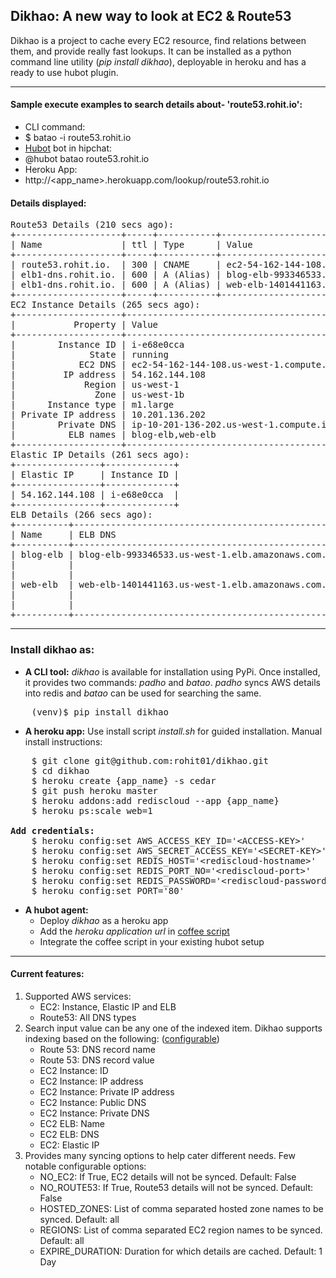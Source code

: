 ## Dikhao: A new way to look at EC2 & Route53

Dikhao is a project to cache every EC2 resource, find relations between them, and provide really fast lookups. It can be installed as a python command line utility (*pip install dikhao*), deployable in heroku and has a ready to use hubot plugin.

---

#### Sample execute examples to search details about- 'route53.rohit.io':

* CLI command:
 * $ batao -i route53.rohit.io
* [Hubot](https://hubot.github.com/) bot in hipchat:
 * @hubot batao route53.rohit.io
* Heroku App:
 * http://&lt;app_name&gt;.herokuapp.com/lookup/route53.rohit.io

#### Details displayed:

<pre>
Route53 Details (210 secs ago):
+--------------------+-----+-----------+----------------------------------------------------+
| Name               | ttl | Type      | Value                                              |
+--------------------+-----+-----------+----------------------------------------------------+
| route53.rohit.io.  | 300 | CNAME     | ec2-54-162-144-108.us-west-1.compute.amazonaws.com |
| elb1-dns.rohit.io. | 600 | A (Alias) | blog-elb-993346533.us-west-1.elb.amazonaws.com.    |
| elb1-dns.rohit.io. | 600 | A (Alias) | web-elb-1401441163.us-west-1.elb.amazonaws.com.    |
+--------------------+-----+-----------+----------------------------------------------------+
EC2 Instance Details (265 secs ago):
+--------------------+----------------------------------------------------+
|           Property | Value                                              |
+--------------------+----------------------------------------------------+
|        Instance ID | i-e68e0cca                                         |
|              State | running                                            |
|            EC2 DNS | ec2-54-162-144-108.us-west-1.compute.amazonaws.com |
|         IP address | 54.162.144.108                                     |
|             Region | us-west-1                                          |
|               Zone | us-west-1b                                         |
|      Instance type | m1.large                                           |
| Private IP address | 10.201.136.202                                     |
|        Private DNS | ip-10-201-136-202.us-west-1.compute.internal       |
|          ELB names | blog-elb,web-elb                                   |
+--------------------+----------------------------------------------------+
Elastic IP Details (261 secs ago):
+----------------+-------------+
| Elastic IP     | Instance ID |
+----------------+-------------+
| 54.162.144.108 | i-e68e0cca  |
+----------------+-------------+
ELB Details (266 secs ago):
+----------+-------------------------------------------------+-------------+--------------+
| Name     | ELB DNS                                         | Instance ID | State        |
+----------+-------------------------------------------------+-------------+--------------+
| blog-elb | blog-elb-993346533.us-west-1.elb.amazonaws.com. | i-e68e0cca  | InService    |
|          |                                                 | i-e68kkbba  | InService    |
|          |                                                 | i-52641cad  | OutOfService |
| web-elb  | web-elb-1401441163.us-west-1.elb.amazonaws.com. | i-e68e0cca  | InService    |
|          |                                                 | i-e68kkbba  | InService    |
|          |                                                 | i-52641cad  | OutOfService |
+----------+-------------------------------------------------+-------------+--------------+
</pre>

---

### Install **dikhao** as:

* **A CLI tool:**
    *dikhao* is available for installation using PyPi. Once installed, it provides two commands: *padho* and *batao*. *padho* syncs AWS details into redis and *batao* can be used for searching the same.

<pre>
    (venv)$ pip install dikhao
</pre>

* **A heroku app:** Use install script *install.sh* for guided installation. Manual install instructions:

<pre>
    $ git clone git@github.com:rohit01/dikhao.git
    $ cd dikhao
    $ heroku create {app_name} -s cedar
    $ git push heroku master
    $ heroku addons:add rediscloud --app {app_name}
    $ heroku ps:scale web=1

<b>Add credentials:</b>
    $ heroku config:set AWS_ACCESS_KEY_ID='&lt;ACCESS-KEY&gt;'
    $ heroku config:set AWS_SECRET_ACCESS_KEY='&lt;SECRET-KEY&gt;'
    $ heroku config:set REDIS_HOST='&lt;rediscloud-hostname&gt;'
    $ heroku config:set REDIS_PORT_NO='&lt;rediscloud-port&gt;'
    $ heroku config:set REDIS_PASSWORD='&lt;rediscloud-password&gt;'
    $ heroku config:set PORT='80'
</pre>

* **A hubot agent:**
    * Deploy *dikhao* as a heroku app
    * Add the *heroku application url* in [coffee script](https://github.com/rohit01/dikhao/blob/master/hubot/dikhao.coffee)
    * Integrate the coffee script in your existing hubot setup

---

#### Current features:
1. Supported AWS services:
    * EC2: Instance, Elastic IP and ELB
    * Route53: All DNS types
2. Search input value can be any one of the indexed item. Dikhao supports indexing based on the following: ([configurable](https://github.com/rohit01/dikhao/blob/master/dikhao/sync.py#L16))
    * Route 53: DNS record name
    * Route 53: DNS record value
    * EC2 Instance: ID
    * EC2 Instance: IP address
    * EC2 Instance: Private IP address
    * EC2 Instance: Public DNS
    * EC2 Instance: Private DNS
    * EC2 ELB: Name
    * EC2 ELB: DNS
    * EC2: Elastic IP
3. Provides many syncing options to help cater different needs. Few notable configurable options:
    * NO_EC2: If True, EC2 details will not be synced. Default: False
    * NO_ROUTE53: If True, Route53 details will not be synced. Default: False
    * HOSTED_ZONES: List of comma separated hosted zone names to be synced. Default: all
    * REGIONS: List of comma separated EC2 region names to be synced. Default: all
    * EXPIRE_DURATION: Duration for which details are cached. Default: 1 Day

